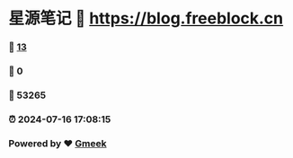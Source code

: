 # 星源笔记 :link: https://blog.freeblock.cn 
### :page_facing_up: [13](https://blog.freeblock.cn/tag.html) 
### :speech_balloon: 0 
### :hibiscus: 53265 
### :alarm_clock: 2024-07-16 17:08:15 
### Powered by :heart: [Gmeek](https://github.com/Meekdai/Gmeek)
